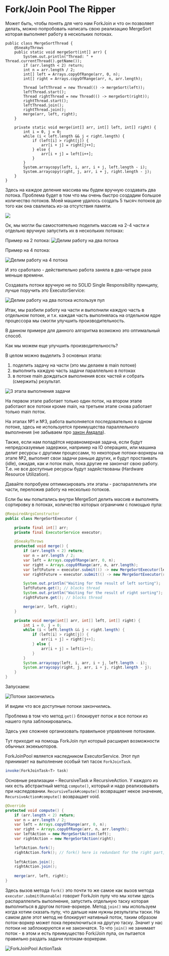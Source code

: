 # Fork/Join Pool The Ripper

Может быть, чтобы понять для чего нам ForkJoin и что он позволяет делать, можно попробовать написать свою реализацию MergeSort которая выполняет работу в нескольких потоках.


    public class MergeSortThread {
        @SneakyThrows
        public static void mergeSort(int[] arr) {
            System.out.println("Thread: " + Thread.currentThread().getName());
            if (arr.length < 2) return;
            int n = arr.length / 2;
            int[] left = Arrays.copyOfRange(arr, 0, n);
            int[] right = Arrays.copyOfRange(arr, n, arr.length);

            Thread leftThread = new Thread(() -> mergeSort(left));
            leftThread.start();
            Thread rightThread = new Thread(() -> mergeSort(right));
            rightThread.start();
            leftThread.join();
            rightThread.join();
            merge(arr, left, right);
        }

        private static void merge(int[] arr, int[] left, int[] right) {
            int i = 0, j = 0;
            while (i < left.length && j < right.length) {
                if (left[i] > right[j]) {
                    arr[i + j] = right[j++];
                } else {
                    arr[i + j] = left[i++];
                }
            }
            System.arraycopy(left, i, arr, i + j, left.length - i);
            System.arraycopy(right, j, arr, i + j, right.length - j);
        }
    }

Здесь на каждое деление массива мы будем вручную создавать два потока. Проблема будет в том что мы очень быстро создадим большое количество потоков. Моей машине удалось создать 5 тысяч потоков до того как она свалилась из-за отсутствия памяти.

![](src/test/resources/images/to_many_thread_error.png)    

Ок, мы могли бы самостоятельно поделить массив на 2-4 части и отдельно вручную запустить их в нескольких потоках:

Пример на 2 потока:
![Делим работу на два потока](src/test/resources/images/divide_on_2_threads.png)   

Пример на 4 потока:

![Делим работу на 4 потока](src/test/resources/images/divide_on_4_threads.png)

И это сработало - действительно работа заняла в два-четыре раза меньше времени.

Создавать потоки вручную не по SOLID Single Responsibility принципу, лучше поручить это ExecutorService:

![Делим работу на два потока используя пул](src/test/resources/images/run_threads_on_pool.png)

Итак, мы разбили работу на части и выполнили каждую часть в отдельном потоке, и т.к. каждая часть выполнялась на отдельном ядре процессора мы смогли улучшить производительность. 

В данном примере для данного алгоритма возможно это оптимальный способ. 

Как мы можем еще улучшить производительность? 

В целом можно выделить 3 основных этапа:
1. поделить задачу на части (это мы делаем в main потоке)
2. выполнить каждую часть задачи параллельно в потоках
3. в потоке main дождаться выполнения всех частей и собрать (смержить) результат.

![3 этапа выполнения задачи](src/test/resources/images/job_parts.png)

На первом этапе работает только один поток, на втором этапе работают все потоки кроме main, на третьем этапе снова работает только main поток.

На этапах №1 и №3, работа выполняется последовательно в одном потоке, здесь не используется преимущества параллельного выполнения (не забываем про [закон Амдала](https://en.wikipedia.org/wiki/Amdahl%27s_law)).

Также, если нам попадётся неравномерная задача, если будут непредсказуемые задержки, например на IO операциях, или машина делит ресурсы с другими процессами, то некоторые потоки-воркеры на этапе №2, выполнят свои задачи раньше других, и будут простаивать (idle), ожидая, как и поток main, пока другие не закончат свою работу. 
Т.е. не все доступные ресурсы будут задействованы (Hardware Resource Utilization).

Давайте попробуем оптимизировать эти этапы - распараллелить эти части, переложив работу на несколько потоков. 

Если бы мы попытались внутри MergeSort делить массив и выполнять сортировку в потоках, количество которых ограничим с помощью пула:

```java
@RequiredArgsConstructor
public class MergeSortExecutor {

    private final int[] arr;
    private final ExecutorService executor;

    @SneakyThrows
    protected void merge() {
        if (arr.length < 2) return;
        var n = arr.length / 2;
        var left = Arrays.copyOfRange(arr, 0, n);
        var right = Arrays.copyOfRange(arr, n, arr.length);
        var leftFuture = executor.submit(() -> new MergeSortExecutor(left, executor).merge());
        var rightFuture = executor.submit(() -> new MergeSortExecutor(right, executor).merge());

        System.out.println("Waiting for the result of left sorting");
        leftFuture.get(); // blocks thread
        System.out.println("Waiting for the result of right sorting");
        rightFuture.get(); // blocks thread

        merge(arr, left, right);
    }

    private void merge(int[] arr, int[] left, int[] right) {
        int i = 0, j = 0;
        while (i < left.length && j < right.length) {
            if (left[i] > right[j]) {
                arr[i + j] = right[j++];
            } else {
                arr[i + j] = left[i++];
            }
        }
        System.arraycopy(left, i, arr, i + j, left.length - i);
        System.arraycopy(right, j, arr, i + j, right.length - j);
    }
}
```
Запускаем:

![Потоки закончились](src/test/resources/images/no_more_threads.png)

И видим что все доступные потоки закончились.

Проблема в том что метод `get()` блокирует поток и все потоки из нашего пула заблокировались.

Здесь уже сложнее организовать правильное управление потоками.

Тут приходит на помощь ForkJoin пул который расширил возможности обычных экзекьюторов.

ForkJoinPool является наследником ExecutorService. Этот пул принимает на выполнение особый тип тасок `ForkJoinTask`. 
```java 
invoke(ForkJoinTask<T> task)
```
Основные реализации – RecursiveTask и RecursiveAction. У каждого из них есть абстрактный метод `compute()`, который и надо реализовывать при наследовании. `RecursiveTask#compute()` возвращает некое значение, `RecursiveAction#compute()` возвращает void.

```java
@Override
protected void compute() {
    if (arr.length < 2) return;
    var n = arr.length / 2;
    var left = Arrays.copyOfRange(arr, 0, n);
    var right = Arrays.copyOfRange(arr, n, arr.length);
    var leftAction = new MergeSortAction(left);
    var rightAction = new MergeSortAction(right);

    leftAction.fork();
    rightAction.fork(); // fork() here is redundant for the right part, it's better to call compute() method directly
    
    leftAction.join();
    rightAction.join();
    
    merge(arr, left, right);
}
```
Здесь вызов метода `fork()` это почти то же самое как вызов метода `executor.submit(Runnable)`  говорит ForkJoin пулу что мы хотим здесь распараллелить выполнение, запустить отдельную таску которая выполниться в другом потоке-воркере.
Метод `join()` мы используем когда хотим сказать пулу, что дальше нам нужны результаты таски. На самом деле этот метод не блокирует нативный поток, таким образом поток-воркер может пока переключиться на другую таску. Значит у нас потоки не заблокируются и не закончатся.
То что `join()` не занимает поток - в этом и есть преимущество Fork/Join пула, он пытается правильно раздать задачи потокам-воркерам.

![ForkJoinPool ActionTask](src/test/resources/images/run_action_on_FJ.png)
